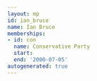 ```yaml
---
layout: mp
id: ian_bruce
name: Ian Bruce
memberships:
- id: con
  name: Conservative Party
  start: 
  end: '2000-07-05'
autogenerated: true
---
```

